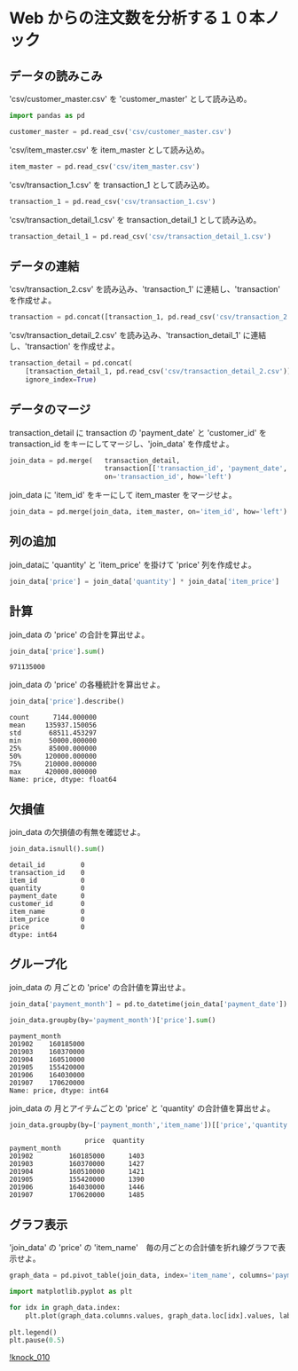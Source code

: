 # Web からの注文数を分析する１０本ノック

## データの読みこみ


'csv/customer_master.csv' を 'customer_master' として読み込め。

```python
import pandas as pd

customer_master = pd.read_csv('csv/customer_master.csv')
```

'csv/item_master.csv' を item_master として読み込め。

```python
item_master = pd.read_csv('csv/item_master.csv')
```

'csv/transaction_1.csv' を transaction_1 として読み込め。
```python
transaction_1 = pd.read_csv('csv/transaction_1.csv')  
```

'csv/transaction_detail_1.csv' を transaction_detail_1 として読み込め。
```python
transaction_detail_1 = pd.read_csv('csv/transaction_detail_1.csv')
```


## データの連結
'csv/transaction_2.csv' を読み込み、'transaction_1' に連結し、'transaction' を作成せよ。

```python
transaction = pd.concat([transaction_1, pd.read_csv('csv/transaction_2.csv')], ignore_index=True) 
```

'csv/transaction_detail_2.csv' を読み込み、'transaction_detail_1' に連結し、'transaction' を作成せよ。


```python
transaction_detail = pd.concat(
    [transaction_detail_1, pd.read_csv('csv/transaction_detail_2.csv')],
    ignore_index=True) 
```


## データのマージ
transaction_detail に transaction の 'payment_date' と 'customer_id' を transaction_id をキーにしてマージし、'join_data' を作成せよ。

```python
join_data = pd.merge(   transaction_detail,  
                        transaction[['transaction_id', 'payment_date', 'customer_id']], 
                        on='transaction_id', how='left')  
```

join_data に 'item_id' をキーにして item_master をマージせよ。

```python
join_data = pd.merge(join_data, item_master, on='item_id', how='left')
```

## 列の追加

join_dataに 'quantity' と 'item_price' を掛けて 'price' 列を作成せよ。

```python
join_data['price'] = join_data['quantity'] * join_data['item_price']
```

## 計算
join_data の 'price' の合計を算出せよ。

```python
join_data['price'].sum()
```
```
971135000
```

join_data の 'price' の各種統計を算出せよ。
```python
join_data['price'].describe()
```
```
count      7144.000000
mean     135937.150056
std       68511.453297
min       50000.000000
25%       85000.000000
50%      120000.000000
75%      210000.000000
max      420000.000000
Name: price, dtype: float64
```

## 欠損値
join_data の欠損値の有無を確認せよ。
```python
join_data.isnull().sum()
```
```
detail_id         0
transaction_id    0
item_id           0
quantity          0
payment_date      0
customer_id       0
item_name         0
item_price        0
price             0
dtype: int64
```


## グループ化
join_data の 月ごとの 'price' の合計値を算出せよ。

```python
join_data['payment_month'] = pd.to_datetime(join_data['payment_date']).dt.strftime('%Y%m')  

join_data.groupby(by='payment_month')['price'].sum()
```
```
payment_month
201902    160185000
201903    160370000
201904    160510000
201905    155420000
201906    164030000
201907    170620000
Name: price, dtype: int64
```


join_data の 月とアイテムごとの 'price' と 'quantity' の合計値を算出せよ。

```python
join_data.groupby(by=['payment_month','item_name'])[['price','quantity']].sum() 
```

```
                   price  quantity
payment_month                     
201902         160185000      1403
201903         160370000      1427
201904         160510000      1421
201905         155420000      1390
201906         164030000      1446
201907         170620000      1485
```

## グラフ表示
'join_data' の 'price' の 'item_name'　毎の月ごとの合計値を折れ線グラフで表示せよ。

```python
graph_data = pd.pivot_table(join_data, index='item_name', columns='payment_month', values='price', aggfunc='sum')

import matplotlib.pyplot as plt

for idx in graph_data.index: 
    plt.plot(graph_data.columns.values, graph_data.loc[idx].values, label=idx) 
    
plt.legend()
plt.pause(0.5)
```

[!knock_010](img/knock_10.png)

